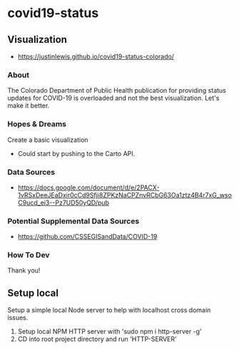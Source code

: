 # covid19-status

## Visualization
* https://justinlewis.github.io/covid19-status-colorado/

### About
The Colorado Department of Public Health publication for providing status updates for COVID-19 is overloaded and not the best visualization. Let's make it better.


### Hopes & Dreams
Create a basic visualization
* Could start by pushing to the Carto API. 

### Data Sources
* https://docs.google.com/document/d/e/2PACX-1vRSxDeeJEaDxir0cCd9Sfji8ZPKzNaCPZnvRCbG63Oa1ztz4B4r7xG_wsoC9ucd_ei3--Pz7UD50yQD/pub

### Potential Supplemental Data Sources
* https://github.com/CSSEGISandData/COVID-19

### How To Dev
Thank you!

## Setup local
Setup a simple local Node server to help with localhost cross domain issues.
1. Setup local NPM HTTP server with 'sudo npm i http-server -g'
2. CD into root project directory and run 'HTTP-SERVER'